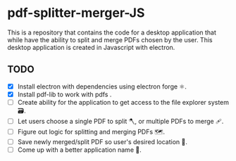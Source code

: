 # pdf-splitter-merger-JS

This is a repository that contains the code for a desktop application that while have the ability to split and merge PDFs chosen by the user. This desktop application is created in Javascript with electron.

## TODO

- [x] Install electron with dependencies using electron forge ⚛️.
- [x] Install pdf-lib to work with pdfs .
- [ ] Create ability for the application to get access to the file explorer system 🗃️.
- [ ] Let users choose a single PDF to split 🪓, or multiple PDFs to merge 🩹.
- [ ] Figure out logic for splitting and merging PDFs 🗺️.
- [ ] Save newly merged/split PDF so user's desired location 📂.
- [ ] Come up with a better application name 🧠.
